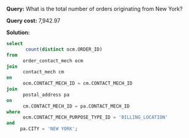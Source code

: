 **Query:** What is the total number of orders originating from New York?

**Query cost:** 7,942.97

**Solution:**
```sql
select 
       count(distinct ocm.ORDER_ID)
from 
      order_contact_mech ocm
join 
      contact_mech cm 
on 
      ocm.CONTACT_MECH_ID = cm.CONTACT_MECH_ID 
join 
      postal_address pa 
on 
      cm.CONTACT_MECH_ID = pa.CONTACT_MECH_ID 
where 
      ocm.CONTACT_MECH_PURPOSE_TYPE_ID = 'BILLING_LOCATION'
and 
     pa.CITY = 'NEW YORK';

